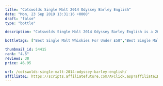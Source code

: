 ```yaml
---
title: "Cotswolds Single Malt 2014 Odyssey Barley English"
date: "Mon, 23 Sep 2019 13:31:16 +0000"
draft: "false"
type: "bottle"

description: "Cotswolds Single Malt 2014 Odyssey Barley English is a 20 year old single malt whisky from the Cotswolds whisky distillery. Rated an average of 4.5 out of 5 by 30 reviewers and available from Master of Malt for only £46.95, falling slightly short of liquid gold but this in a solid everyday single malt whisky."

bottletags: ["Best Single Malt Whiskies For Under £50","Best Single Malt Whiskies for under £75","Single Malt Whiskies","Whiskies of England"]

thumbnail_id: 54415
rank: "4.5"
reviews: 30
price: 46.95

url: /cotswolds-single-malt-2014-odyssey-barley-english/
affiliate1: https://scripts.affiliatefuture.com/AFClick.asp?affiliateID=346829&merchantID=7042&programmeID=24815&mediaID=0&tracking=&afsource=20&url=https://www.masterofmalt.com/whiskies/cotswolds/cotswolds-single-malt-whisky/
---
```



